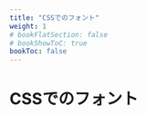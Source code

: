 ```yaml
---
title: "CSSでのフォント"
weight: 1
# bookFlatSection: false
# bookShowToC: true
bookToc: false
---
```


# CSSでのフォント


